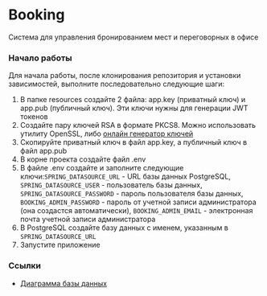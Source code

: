 # Booking
Система для управления бронированием мест и переговорных в офисе

### Начало работы
Для начала работы, после клонирования репозитория и установки зависимостей, выполните последовательно следующие шаги:

1. В папке resources создайте 2 файла: app.key (приватный ключ) и app.pub (публичный ключ). Эти ключи нужны для генерации JWT токенов
2. Создайте пару ключей RSA в формате PKCS8. Можно использовать утилиту OpenSSL, либо [онлайн генератор ключей](https://acte.ltd/utils/openssl)
3. Скопируйте приватный ключ в файл app.key, а публичный ключ в файл app.pub
4. В корне проекта создайте файл .env
5. В файле .env создайте и заполните следующие ключи:`SPRING_DATASOURCE_URL` - URL базы данных PostgreSQL, `SPRING_DATASOURCE_USER` - пользователь базы данных, `SPRING_DATASOURCE_PASSWORD` - пароль пользователя базы данных, `BOOKING_ADMIN_PASSWORD` - пароль от учетной записи администратора (она создастся автоматически), `BOOKING_ADMIN_EMAIL` - электронная почта учетной записи администратора
6. В PostgreSQL создайте базу данных с именем, указанным в `SPRING_DATASOURCE_URL`
7. Запустите приложение

### Ссылки

- [Диаграмма базы данных](https://drawsql.app/teams/team-1440/diagrams/booking)


